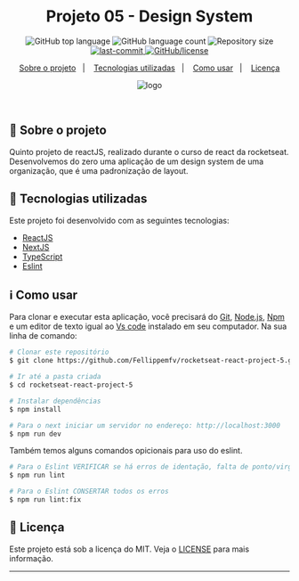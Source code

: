 <h1 align="center"> Projeto 05 - Design System </h1>

<p align="center">
  <img alt="GitHub top language" src="https://img.shields.io/github/languages/top/Fellippemfv/rocketseat-react-project-5">

  <img alt="GitHub language count" src="https://img.shields.io/github/languages/count/Fellippemfv/rocketseat-react-project-5?color=red">

  <img alt="Repository size" src="https://img.shields.io/github/repo-size/Fellippemfv/rocketseat-react-project-5?color=yellow">
  
  <a href="https://github.com/Fellippemfv/rocketseat-react-project-5/commits/master">
  	<img alt="last-commit" src="https://img.shields.io/github/last-commit/Fellippemfv/rocketseat-react-project-5">
  </a>

  <a href="https://github.com/Fellippemfv/rocketseat-react-project-5/blob/master/LICENSE.md">
  	<img alt="GitHub/license" src="https://img.shields.io/github/license/Fellippemfv/rocketseat-react-project-5">
  </a>
</p>

<p align="center">
  <a href="#round_pushpin-sobre-o-projeto">Sobre o projeto</a>&nbsp;&nbsp;&nbsp;|&nbsp;&nbsp;&nbsp;
  <a href="#rocket-tecnologias-utilizadas">Tecnologias utilizadas</a>&nbsp;&nbsp;&nbsp;|&nbsp;&nbsp;&nbsp;
  <a href="#information_source-como-usar">Como usar</a>&nbsp;&nbsp;&nbsp;|&nbsp;&nbsp;&nbsp;
  <a href="#memo-licença">Licença</a>
</p>

<p align="center">
  <img alt="logo" title="logo" src="" />
</p>

<br>

## :round_pushpin: Sobre o projeto

Quinto projeto de reactJS, realizado durante o curso de react da rocketseat. Desenvolvemos do zero uma aplicação de um design system de uma organização, que é uma padronização de layout.


## :rocket: Tecnologias utilizadas

Este projeto foi desenvolvido com as seguintes tecnologias:

-  [ReactJS](https://pt-br.reactjs.org)
-  [NextJS](https://nextjs.org)
-  [TypeScript](https://www.typescriptlang.org)
-  [Eslint](https://eslint.org)

## :information_source: Como usar

Para clonar e executar esta aplicação, você precisará do [Git](https://git-scm.com), [Node.js](https://nodejs.org/en/), [Npm](https://www.npmjs.com/) e um editor de texto igual ao [Vs code](https://code.visualstudio.com/) instalado em seu computador. Na sua linha de comando:

```bash
# Clonar este repositório
$ git clone https://github.com/Fellippemfv/rocketseat-react-project-5.git

# Ir até a pasta criada
$ cd rocketseat-react-project-5

# Instalar dependências
$ npm install
```

<!-- Para rodar esta aplicação vamos precisar usar dois terminais para criar dois servidores em portas diferentes, uma porta para o frontend usando o vite e outra porta para nossa api-fake usando json-server. -->

```bash
# Para o next iniciar um servidor no endereço: http://localhost:3000
$ npm run dev
```

Também temos alguns comandos opicionais para uso do eslint.

```bash
# Para o Eslint VERIFICAR se há erros de identação, falta de ponto/virgula ou erro de importação
$ npm run lint

# Para o Eslint CONSERTAR todos os erros
$ npm run lint:fix
```
## :memo: Licença

Este projeto está sob a licença do MIT. Veja o [LICENSE](https://github.com/Fellippemfv/rocketseat-react-project-5/blob/master/LICENSE.md) para mais informação.

---